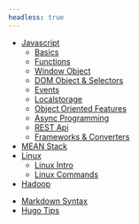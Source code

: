 ```yaml
---
headless: true
---
```


- [Javascript](/enlighten/docs/javascript/basics "Learn Javascript")
    - [Basics](/enlighten/docs/javascript/basics)
    - [Functions](/enlighten/docs/javascript/functions)
    - [Window Object](/enlighten/docs/javascript/window-object)
    - [DOM Object & Selectors](/enlighten/docs/javascript/dom-object-selectors)
    - [Events](/enlighten/docs/javascript/events)
    - [Localstorage](/enlighten/docs/javascript/localstorage)
    - [Object Oriented Features](/enlighten/docs/javascript/object-oriented)
    - [Async Programming](/enlighten/docs/javascript/async-programming)
    - [REST Api](/enlighten/docs/javascript/rest-api)
    - [Frameworks & Converters](/enlighten/docs/javascript/frameworks-converters)
- [MEAN Stack](/enlighten/docs/mean_stack/nodejs)
    <!-- - [Node JS](/enlighten/docs/mean_stack/nodejs) -->
- [Linux](/enlighten/docs/linux/linux-intro)
    - [Linux Intro](/enlighten/docs/linux/linux-intro)
    - [Linux Commands](/enlighten/docs/linux/linux-commands)
- [Hadoop](/enlighten/docs/hadoop-intro)
<!-- - [Python](/docs/python) -->
- [Markdown Syntax](/enlighten/docs/markdown)
- [Hugo Tips](/enlighten/docs/hugo-tips)